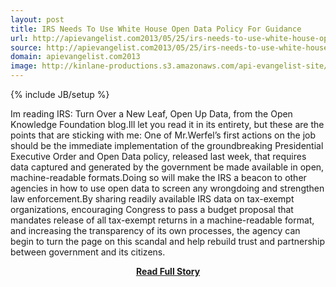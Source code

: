 ```yaml
---
layout: post
title: IRS Needs To Use White House Open Data Policy For Guidance
url: http://apievangelist.com2013/05/25/irs-needs-to-use-white-house-open-data-policy-for-guidance/
source: http://apievangelist.com2013/05/25/irs-needs-to-use-white-house-open-data-policy-for-guidance/
domain: apievangelist.com2013
image: http://kinlane-productions.s3.amazonaws.com/api-evangelist-site/blog/open-knowledge-foundation-logo.jpg
---
```

{% include JB/setup %}<p>Im reading IRS: Turn Over a New Leaf, Open Up Data, from the Open Knowledge Foundation blog.Ill let you read it in its entirety, but these are the points that are sticking with me: One of Mr.Werfel’s first actions on the job should be the immediate implementation of the groundbreaking Presidential Executive Order and Open Data policy, released last week, that requires data captured and generated by the government be made available in open, machine-readable formats.Doing so will make the IRS a beacon to other agencies in how to use open data to screen any wrongdoing and strengthen law enforcement.By sharing readily available IRS data on tax-exempt organizations, encouraging Congress to pass a budget proposal that mandates release of all tax-exempt returns in a machine-readable format, and increasing the transparency of its own processes, the agency can begin to turn the page on this scandal and help rebuild trust and partnership between government and its citizens.</p>
<center><p><a href="http://apievangelist.com2013/05/25/irs-needs-to-use-white-house-open-data-policy-for-guidance/" style='padding:25px; font-sze:18px; font-weight: bold;'>Read Full Story</a></p></center>
